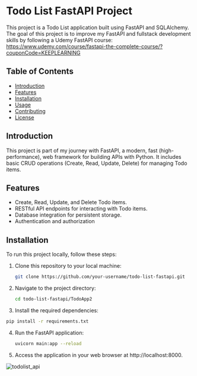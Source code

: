 # Todo List FastAPI Project

This project is a Todo List application built using FastAPI and SQLAlchemy. The goal of this project is to improve my FastAPI and fullstack development skills by following a Udemy FastAPI course: https://www.udemy.com/course/fastapi-the-complete-course/?couponCode=KEEPLEARNING

## Table of Contents
- [Introduction](#introduction)
- [Features](#features)
- [Installation](#installation)
- [Usage](#usage)
- [Contributing](#contributing)
- [License](#license)

## Introduction

This project is part of my journey with FastAPI, a modern, fast (high-performance), web framework for building APIs with Python. It includes basic CRUD operations (Create, Read, Update, Delete) for managing Todo items.

## Features

- Create, Read, Update, and Delete Todo items.
- RESTful API endpoints for interacting with Todo items.
- Database integration for persistent storage.
- Authentication and authorization

## Installation

To run this project locally, follow these steps:

1. Clone this repository to your local machine:
   ```bash
   git clone https://github.com/your-username/todo-list-fastapi.git

2. Navigate to the project directory:
   ```bash
   cd todo-list-fastapi/TodoApp2
   ```
3. Install the required dependencies:
  ```bash
  pip install -r requirements.txt
  ```

4. Run the FastAPI application:
   ```bash
   uvicorn main:app --reload
   ``` 

5. Access the application in your web browser at http://localhost:8000.

![todolist_api](https://github.com/oozdal/to-do-list-api/assets/34719109/bbe8ca12-9a3b-4a29-bf00-a825a0e4412a)
